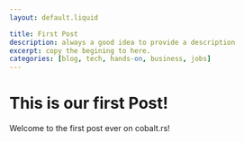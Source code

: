 ```yaml
---
layout: default.liquid

title: First Post
description: always a good idea to provide a description
excerpt: copy the begining to here.
categories: [blog, tech, hands-on, business, jobs]
---
```


# This is our first Post!

Welcome to the first post ever on cobalt.rs!
